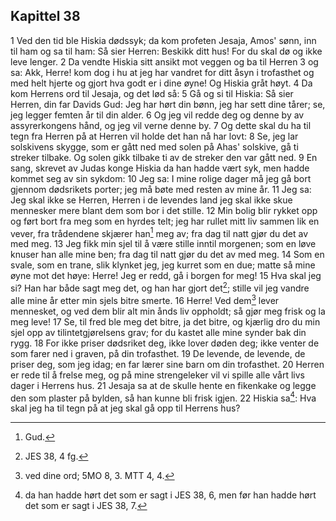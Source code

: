 ## Kapittel 38

1 Ved den tid ble Hiskia dødssyk; da kom profeten Jesaja, Amos' sønn, inn til ham og sa til ham: Så sier Herren: Beskikk ditt hus! For du skal dø og ikke leve lenger.
2 Da vendte Hiskia sitt ansikt mot veggen og ba til Herren
3 og sa: Akk, Herre! kom dog i hu at jeg har vandret for ditt åsyn i trofasthet og med helt hjerte og gjort hva godt er i dine øyne! Og Hiskia gråt høyt.
4 Da kom Herrens ord til Jesaja, og det lød så:
5 Gå og si til Hiskia: Så sier Herren, din far Davids Gud: Jeg har hørt din bønn, jeg har sett dine tårer; se, jeg legger femten år til din alder.
6 Og jeg vil redde deg og denne by av assyrerkongens hånd, og jeg vil verne denne by.
7 Og dette skal du ha til tegn fra Herren på at Herren vil holde det han nå har lovt:
8 Se, jeg lar solskivens skygge, som er gått ned med solen på Ahas' solskive, gå ti streker tilbake. Og solen gikk tilbake ti av de streker den var gått ned.
9 En sang, skrevet av Judas konge Hiskia da han hadde vært syk, men hadde kommet seg av sin sykdom:
10 Jeg sa: I mine rolige dager må jeg gå bort gjennom dødsrikets porter; jeg må bøte med resten av mine år.
11 Jeg sa: Jeg skal ikke se Herren, Herren i de levendes land jeg skal ikke skue mennesker mere blant dem som bor i det stille.
12 Min bolig blir rykket opp og ført bort fra meg som en hyrdes telt; jeg har rullet mitt liv sammen lik en vever, fra trådendene skjærer han[^1] meg av; fra dag til natt gjør du det av med meg.
13 Jeg fikk min sjel til å være stille inntil morgenen; som en løve knuser han alle mine ben; fra dag til natt gjør du det av med meg.
14 Som en svale, som en trane, slik klynket jeg, jeg kurret som en due; matte så mine øyne mot det høye: Herre! Jeg er redd, gå i borgen for meg!
15 Hva skal jeg si? Han har både sagt meg det, og han har gjort det[^2]; stille vil jeg vandre alle mine år etter min sjels bitre smerte.
16 Herre! Ved dem[^3] lever mennesket, og ved dem blir alt min ånds liv oppholdt; så gjør meg frisk og la meg leve!
17 Se, til fred ble meg det bitre, ja det bitre, og kjærlig dro du min sjel opp av tilintetgjørelsens grav; for du kastet alle mine synder bak din rygg.
18 For ikke priser dødsriket deg, ikke lover døden deg; ikke venter de som farer ned i graven, på din trofasthet.
19 De levende, de levende, de priser deg, som jeg idag; en far lærer sine barn om din trofasthet.
20 Herren er rede til å frelse meg, og på mine strengeleker vil vi spille alle vårt livs dager i Herrens hus.
21 Jesaja sa at de skulle hente en fikenkake og legge den som plaster på bylden, så han kunne bli frisk igjen.
22 Hiskia sa[^4]: Hva skal jeg ha til tegn på at jeg skal gå opp til Herrens hus?

[^1]:  Gud.
[^2]:  JES 38, 4 fg.
[^3]:  ved dine ord; 5MO 8, 3. MTT 4, 4.
[^4]:  da han hadde hørt det som er sagt i JES 38, 6, men før han hadde hørt det som er sagt i JES 38, 7.
